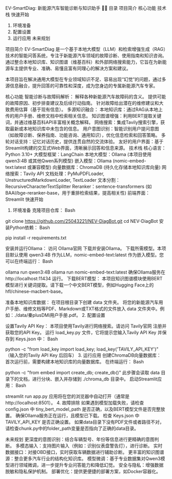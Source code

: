 EV-SmartDiag: 新能源汽车智能诊断与知识助手 🚗💡
目录
项目简介
核心功能
技术栈
快速开始
1. 环境准备
2. 配置设置
3. 运行应用
未来规划

项目简介
EV-SmartDiag 是一个基于本地大模型（LLM）和检索增强生成（RAG）技术的智能问答系统，专注于新能源汽车领域的故障诊断、使用指南和知识咨询。通过整合本地知识库、知识图谱（维基百科）和外部网络搜索能力，它旨在为新能源车主提供专业、准确、易懂且富有同理心的解决方案和建议。

本项目旨在解决通用大模型在专业领域知识不足、容易出现“幻觉”的问题，通过多源信息融合，提升回答的可靠性和深度，成为您身边的专属新能源汽车专家。

核心功能
智能诊断与故障码解析：
解释各种新能源汽车故障码的含义。
提供可能的故障原因、初步排查建议及后续行动指南。
针对故障给出潜在的维修建议和大致费用估算（基于现有信息）。
多源知识融合：
本地知识库：通过RAG从本地上传的用户手册、维修文档中检索相关信息。
知识图谱增强：利用BERT提取关键词，并通过维基百科API丰富相关概念解释。
网络搜索：集成Tavily搜索引擎，获取最新或本地知识库中未包含的信息。
用户意图识别：智能识别用户提问意图（如故障诊断、保养指南、功能咨询、通用知识），优化信息检索和回答策略。
多轮对话支持：记忆对话历史，提供连贯自然的交流体验。
友好的用户界面：基于Streamlit构建的交互式Web界面，清晰展示回答和信息来源。
技术栈
核心语言：Python 3.10+
大模型框架：LangChain
本地大模型：Ollama (本项目使用 qwen3:4B 或其他Qwen系列模型)
嵌入模型：Ollama (nomic-embed-text:latest 或兼容模型)
向量数据库：ChromaDB (持久化存储本地知识库向量)
网络搜索：Tavily API
文档处理：PyMuPDFLoader, UnstructuredMarkdownLoader, TextLoader
文本分割：RecursiveCharacterTextSplitter
Reranker：sentence-transformers (如 BAAI/bge-reranker-base，用于重排检索结果，提高相关性)
前端界面：Streamlit
快速开始
1. 环境准备
克隆项目仓库：
Bash

git clone https://github.com/25043221/NEV-DiagBot.git
cd NEV-DiagBot
安装Python依赖：
Bash

pip install -r requirements.txt

安装并运行Ollama：
访问 Ollama官网 下载并安装Ollama。
下载所需模型。本项目默认使用 qwen3:4B 作为LLM，nomic-embed-text:latest 作为嵌入模型。您可以在终端运行：
Bash

ollama run qwen3:4B
ollama run nomic-embed-text:latest
确保Ollama服务在 http://localhost:11434 运行。
下载BERT模型：
本项目知识图谱模块使用BERT模型进行关键词提取。请下载一个中文BERT模型，例如Hugging Face上的 hfl/chinese-macbert-base。

准备本地知识库数据：
在项目根目录下创建 data 文件夹。
将您的新能源汽车用户手册、维修文档等PDF、Markdown或TXT格式的文件放入 data 文件夹中。例如：./data/秦plusDMi用户手册.pdf。
2. 配置设置

设置Tavily API Key：
本项目使用Tavily进行网络搜索。请访问 Tavily官网 注册并获取您的API Key。
运行 load_key.py 文件，它将提示您输入Tavily API Key 并保存到 Keys.json 中：
Bash

python -c "from load_key import load_key; load_key('TAVILY_API_KEY')"
（输入您的Tavily API Key 后回车）
3. 运行应用
创建ChromaDB向量数据库：
首次运行前，需要构建本地知识库的向量数据库。
在终端运行：
Bash

python -c "from embed import create_db; create_db()"
此步骤会读取 data 目录下的文档，进行分块、嵌入并存储到 ./chroma_db 目录中。
启动Streamlit应用：
Bash

streamlit run app.py
应用将在您的浏览器中自动打开（通常是 http://localhost:8501）。
4. 故障排除
如果遇到模型加载失败，请检查 config.json 中 tiny_bert_model_path 是否正确，以及BERT模型文件是否完整放置。
确保Ollama服务正在运行，且模型已下载。
检查 Keys.json 中 TAVILY_API_KEY 是否正确设置。
如果data目录下没有PDF文件或者路径不对，请检查chunk.py中的folder_path变量是否指向了正确的data目录。

未来规划
更深度的意图识别：结合车辆型号、年份等信息进行更精确的意图判断。
多模态输入：支持图片输入（例如：识别仪表盘警告灯），进行诊断。
实时数据接口：对接OBD接口，实时获取车辆数据进行辅助诊断。
更丰富的知识图谱源：整合更多汽车行业的结构化知识库。
模型微调：基于专业数据集对Qwen3模型进行领域微调，进一步提升专业问答能力和降低幻觉。
安全与隐私：增强数据脱敏和隐私保护机制。
部署优化：提供更便捷的部署方案，如Docker容器化。
